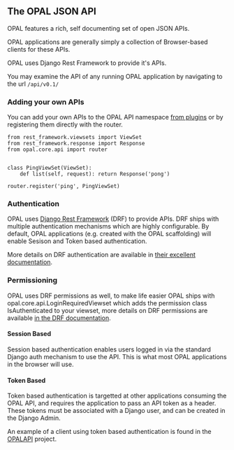 ## The OPAL JSON API

OPAL features a rich, self documenting set of open JSON APIs.

OPAL applications are generally simply a collection of Browser-based clients
for these APIs.

OPAL uses Django Rest Framework to provide it's APIs.

You may examine the API of any running OPAL application by navigating to the url `/api/v0.1/`

### Adding your own APIs

You can add your own APIs to the OPAL API namespace [from plugins](plugins.md#adding-apis) or
by registering them directly with the router.

    from rest_framework.viewsets import ViewSet
    from rest_framework.response import Response
    from opal.core.api import router


    class PingViewSet(ViewSet):
        def list(self, request): return Response('pong')

    router.register('ping', PingViewSet)

### Authentication

OPAL uses
[Django Rest Framework](http://www.django-rest-framework.org/) (DRF) to
provide APIs. DRF ships with multiple authentication
mechanisms which are highly configurable. By default, OPAL applications (e.g. created with
the OPAL scaffolding) will enable Sesison and Token based authentication.

More details on DRF authentication are available in
[their excellent documentation](http://www.django-rest-framework.org/api-guide/authentication/).


### Permissioning
OPAL uses DRF permissions as well, to make life easier OPAL ships with
opal.core.api.LoginRequiredViewset which adds the permission class
IsAuthenticated to your viewset, more details on DRF permissions are available [in the DRF documentation](http://www.django-rest-framework.org/api-guide/permissions/).

#### Session Based
Session based authentication enables users logged in via the standard Django auth mechanism
to use the API. This is what most OPAL applications in the browser will use.

#### Token Based
Token based authentication is targetted at other applications consuming the OPAL API, and
requires the application to pass an API token as a header. These tokens must be associated
with a Django user, and can be created in the Django Admin.

An example of a client using token based authentication is found in the
[OPALAPI](https://github.com/openhealthcare/opalapi) project.
